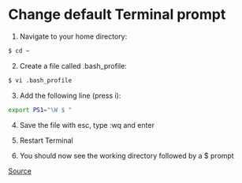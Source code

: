 # Change default Terminal prompt

1. Navigate to your home directory:

```bash
$ cd ~
```

2. Create a file called .bash_profile:

```bash
$ vi .bash_profile
```

3. Add the following line (press i):

```bash
export PS1="\W $ "
```

4. Save the file with esc, type :wq and enter

5. Restart Terminal

6. You should now see the working directory followed by a $ prompt

[Source](https://mattmazur.com/2012/01/27/how-to-change-your-default-terminal-prompt-in-mac-os-x-lion/)
